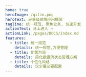 ```yaml
---
home: true
heroImage: /qilin.png
heroText: 轻量级前端应用框架
tagline: 统一规范, 聚焦业务, 快速开发
actionText: 马上进入 →
actionLink: /pages/DOCS/index.md
features:
  - title: 统一规范
    details: 统一规范,方便管理
  - title: 化繁为简
    details: 简化数据流状态管理方案
  - title: 个性化风格
    details: 仅少量必要配置
---
```


<ClientOnly>
  <Footer/>
</ClientOnly>
